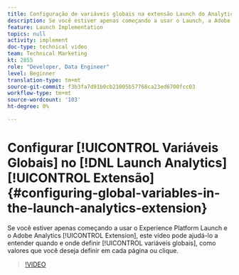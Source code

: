 ```yaml
---
title: Configuração de variáveis globais na extensão Launch do Analytics
description: Se você estiver apenas começando a usar o Launch, a Adobe e a extensão do Adobe Analytics, este vídeo pode ajudá-lo a entender quando e onde definir variáveis globais, ou seja, valores que deseja definir em cada página ou clique.
feature: Launch Implementation
topics: null
activity: implement
doc-type: technical video
team: Technical Marketing
kt: 2855
role: "Developer, Data Engineer"
level: Beginner
translation-type: tm+mt
source-git-commit: f3b3fa7d91b0cb21005b57768ca23ed6700fcc03
workflow-type: tm+mt
source-wordcount: '103'
ht-degree: 0%

---
```



# Configurar [!UICONTROL Variáveis Globais] no [!DNL Launch Analytics] [!UICONTROL Extensão] {#configuring-global-variables-in-the-launch-analytics-extension}

Se você estiver apenas começando a usar o Experience Platform Launch e o Adobe Analytics [!UICONTROL Extension], este vídeo pode ajudá-lo a entender quando e onde definir [!UICONTROL variáveis globais], como valores que você deseja definir em cada página ou clique.

>[!VIDEO](https://video.tv.adobe.com/v/27181/?quality=9)
